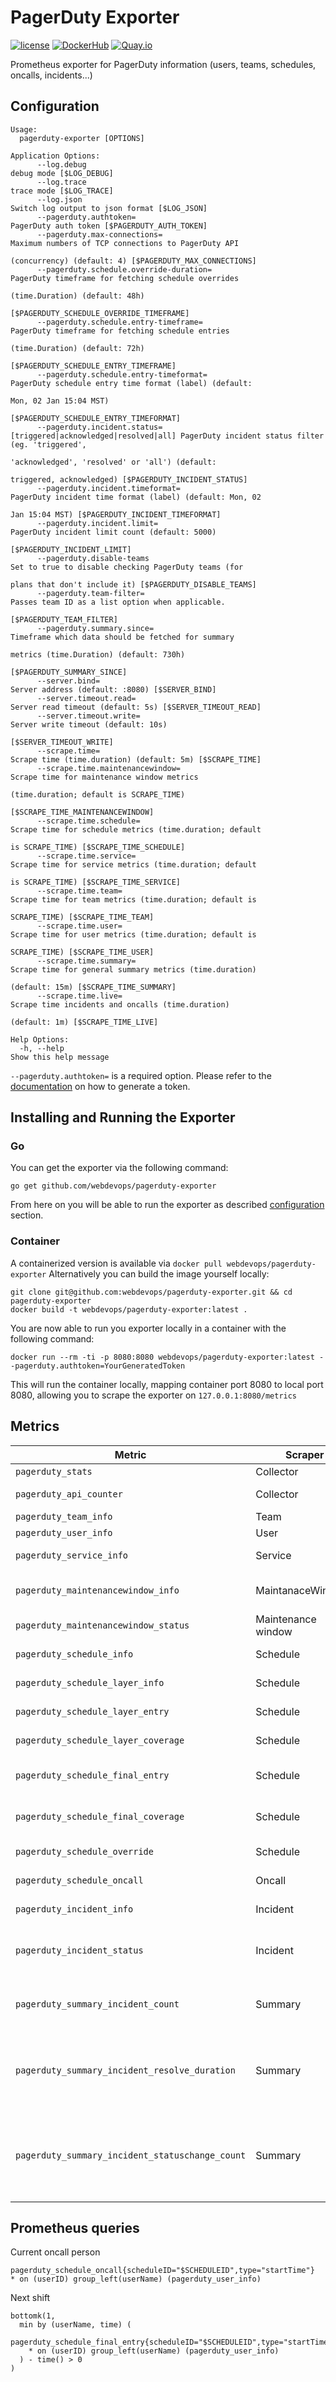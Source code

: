 # PagerDuty Exporter

[![license](https://img.shields.io/github/license/webdevops/pagerduty-exporter.svg)](https://github.com/webdevops/pagerduty-exporter/blob/master/LICENSE)
[![DockerHub](https://img.shields.io/badge/DockerHub-webdevops%2Fpagerduty--exporter-blue)](https://hub.docker.com/r/webdevops/pagerduty-exporter/)
[![Quay.io](https://img.shields.io/badge/Quay.io-webdevops%2Fpagerduty--exporter-blue)](https://quay.io/repository/webdevops/pagerduty-exporter)

Prometheus exporter for PagerDuty information (users, teams, schedules, oncalls, incidents...)

## Configuration

```
Usage:
  pagerduty-exporter [OPTIONS]

Application Options:
      --log.debug                                                       debug mode [$LOG_DEBUG]
      --log.trace                                                       trace mode [$LOG_TRACE]
      --log.json                                                        Switch log output to json format [$LOG_JSON]
      --pagerduty.authtoken=                                            PagerDuty auth token [$PAGERDUTY_AUTH_TOKEN]
      --pagerduty.max-connections=                                      Maximum numbers of TCP connections to PagerDuty API
                                                                        (concurrency) (default: 4) [$PAGERDUTY_MAX_CONNECTIONS]
      --pagerduty.schedule.override-duration=                           PagerDuty timeframe for fetching schedule overrides
                                                                        (time.Duration) (default: 48h)
                                                                        [$PAGERDUTY_SCHEDULE_OVERRIDE_TIMEFRAME]
      --pagerduty.schedule.entry-timeframe=                             PagerDuty timeframe for fetching schedule entries
                                                                        (time.Duration) (default: 72h)
                                                                        [$PAGERDUTY_SCHEDULE_ENTRY_TIMEFRAME]
      --pagerduty.schedule.entry-timeformat=                            PagerDuty schedule entry time format (label) (default:
                                                                        Mon, 02 Jan 15:04 MST)
                                                                        [$PAGERDUTY_SCHEDULE_ENTRY_TIMEFORMAT]
      --pagerduty.incident.status=[triggered|acknowledged|resolved|all] PagerDuty incident status filter (eg. 'triggered',
                                                                        'acknowledged', 'resolved' or 'all') (default:
                                                                        triggered, acknowledged) [$PAGERDUTY_INCIDENT_STATUS]
      --pagerduty.incident.timeformat=                                  PagerDuty incident time format (label) (default: Mon, 02
                                                                        Jan 15:04 MST) [$PAGERDUTY_INCIDENT_TIMEFORMAT]
      --pagerduty.incident.limit=                                       PagerDuty incident limit count (default: 5000)
                                                                        [$PAGERDUTY_INCIDENT_LIMIT]
      --pagerduty.disable-teams                                         Set to true to disable checking PagerDuty teams (for
                                                                        plans that don't include it) [$PAGERDUTY_DISABLE_TEAMS]
      --pagerduty.team-filter=                                          Passes team ID as a list option when applicable.
                                                                        [$PAGERDUTY_TEAM_FILTER]
      --pagerduty.summary.since=                                        Timeframe which data should be fetched for summary
                                                                        metrics (time.Duration) (default: 730h)
                                                                        [$PAGERDUTY_SUMMARY_SINCE]
      --server.bind=                                                    Server address (default: :8080) [$SERVER_BIND]
      --server.timeout.read=                                            Server read timeout (default: 5s) [$SERVER_TIMEOUT_READ]
      --server.timeout.write=                                           Server write timeout (default: 10s)
                                                                        [$SERVER_TIMEOUT_WRITE]
      --scrape.time=                                                    Scrape time (time.duration) (default: 5m) [$SCRAPE_TIME]
      --scrape.time.maintenancewindow=                                  Scrape time for maintenance window metrics
                                                                        (time.duration; default is SCRAPE_TIME)
                                                                        [$SCRAPE_TIME_MAINTENANCEWINDOW]
      --scrape.time.schedule=                                           Scrape time for schedule metrics (time.duration; default
                                                                        is SCRAPE_TIME) [$SCRAPE_TIME_SCHEDULE]
      --scrape.time.service=                                            Scrape time for service metrics (time.duration; default
                                                                        is SCRAPE_TIME) [$SCRAPE_TIME_SERVICE]
      --scrape.time.team=                                               Scrape time for team metrics (time.duration; default is
                                                                        SCRAPE_TIME) [$SCRAPE_TIME_TEAM]
      --scrape.time.user=                                               Scrape time for user metrics (time.duration; default is
                                                                        SCRAPE_TIME) [$SCRAPE_TIME_USER]
      --scrape.time.summary=                                            Scrape time for general summary metrics (time.duration)
                                                                        (default: 15m) [$SCRAPE_TIME_SUMMARY]
      --scrape.time.live=                                               Scrape time incidents and oncalls (time.duration)
                                                                        (default: 1m) [$SCRAPE_TIME_LIVE]

Help Options:
  -h, --help                                                            Show this help message
```

`--pagerduty.authtoken=` is a required option. Please refer to the [documentation](https://support.pagerduty.com/docs/generating-api-keys)
on how to generate a token.

## Installing and Running the Exporter

### Go

You can get the exporter via the following command:

```
go get github.com/webdevops/pagerduty-exporter
```

From here on you will be able to run the exporter as described  [configuration](#Configuration) section.


### Container
A containerized version is available via `docker pull webdevops/pagerduty-exporter`
Alternatively you can build the image yourself locally:

```
git clone git@github.com:webdevops/pagerduty-exporter.git && cd pagerduty-exporter
docker build -t webdevops/pagerduty-exporter:latest .
```

You are now able to run you exporter locally in a container with the following command:
```
docker run --rm -ti -p 8080:8080 webdevops/pagerduty-exporter:latest --pagerduty.authtoken=YourGeneratedToken
```

This will run the container locally, mapping container port 8080 to local port 8080, allowing you to scrape the exporter on `127.0.0.1:8080/metrics`


## Metrics

| Metric                                          | Scraper            | Description                                                                                                          |
|-------------------------------------------------|--------------------|----------------------------------------------------------------------------------------------------------------------|
| `pagerduty_stats`                               | Collector          | Collector stats                                                                                                      |
| `pagerduty_api_counter`                         | Collector          | PagerDuty api call counter                                                                                           |
| `pagerduty_team_info`                           | Team               | Team informations                                                                                                    |
| `pagerduty_user_info`                           | User               | User informations                                                                                                    |
| `pagerduty_service_info`                        | Service            | Service (per team) informations                                                                                      |
| `pagerduty_maintenancewindow_info`              | MaintanaceWindows  | Maintenance window informations                                                                                      |
| `pagerduty_maintenancewindow_status`            | Maintenance window | status (start and endtime)                                                                                           |
| `pagerduty_schedule_info`                       | Schedule           | Schedule informations                                                                                                |
| `pagerduty_schedule_layer_info`                 | Schedule           | Schedule layer informations                                                                                          |
| `pagerduty_schedule_layer_entry`                | Schedule           | Schedule layer schedule entries                                                                                      |
| `pagerduty_schedule_layer_coverage`             | Schedule           | Schedule layer schedule coverage                                                                                     |
| `pagerduty_schedule_final_entry`                | Schedule           | Schedule final (rendered) schedule entries                                                                           |
| `pagerduty_schedule_final_coverage`             | Schedule           | Schedule final (rendered) schedule coverage                                                                          |
| `pagerduty_schedule_override`                   | Schedule           | Schedule override informations                                                                                       |
| `pagerduty_schedule_oncall`                     | Oncall             | Schedule oncall informations                                                                                         |
| `pagerduty_incident_info`                       | Incident           | Incident informations                                                                                                |
| `pagerduty_incident_status`                     | Incident           | Incident status informations (acknowledgement, assignment)                                                           |
| `pagerduty_summary_incident_count`              | Summary            | Count of incidents splitted by status, service, urgency and priority                                                 |
| `pagerduty_summary_incident_resolve_duration`   | Summary            | Histogram (buckets) for resolve duration splitted by service, urgency and priority                                   |
| `pagerduty_summary_incident_statuschange_count` | Summary            | Counter for new or changed status (eg triggered -> acknowledged) incidents splitted by service, urgency and priority |

Prometheus queries
------------------

Current oncall person
```
pagerduty_schedule_oncall{scheduleID="$SCHEDULEID",type="startTime"}
* on (userID) group_left(userName) (pagerduty_user_info)
```

Next shift
```
bottomk(1,
  min by (userName, time) (
    pagerduty_schedule_final_entry{scheduleID="$SCHEDULEID",type="startTime"}
    * on (userID) group_left(userName) (pagerduty_user_info)
  ) - time() > 0
)
```
